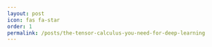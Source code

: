 ```yaml
---
layout: post
icon: fas fa-star
order: 1
permalink: /posts/the-tensor-calculus-you-need-for-deep-learning
---
```

